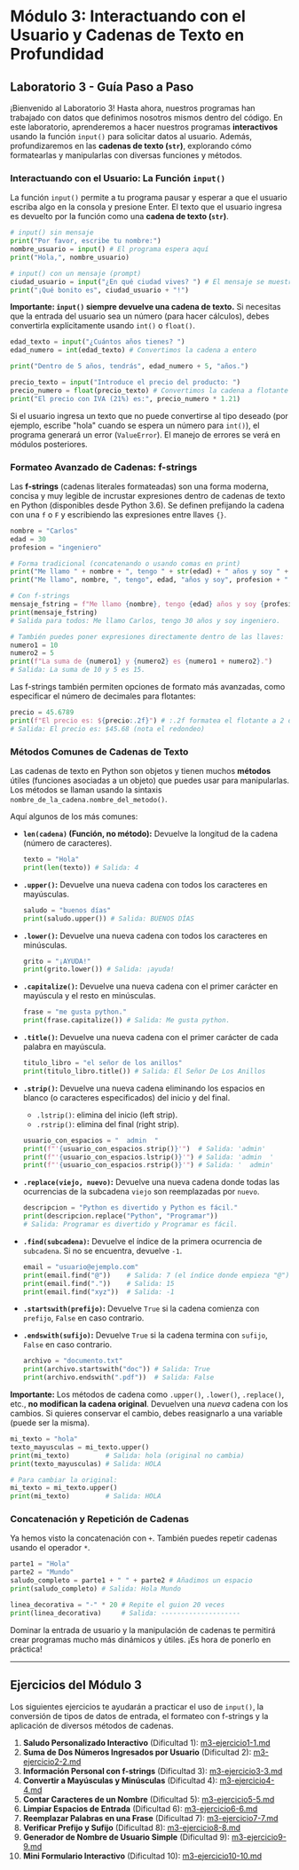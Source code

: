 # Módulo 3: Interactuando con el Usuario y Cadenas de Texto en Profundidad

## Laboratorio 3 - Guía Paso a Paso

¡Bienvenido al Laboratorio 3! Hasta ahora, nuestros programas han trabajado con datos que definimos nosotros mismos dentro del código. En este laboratorio, aprenderemos a hacer nuestros programas **interactivos** usando la función `input()` para solicitar datos al usuario. Además, profundizaremos en las **cadenas de texto (`str`)**, explorando cómo formatearlas y manipularlas con diversas funciones y métodos.

### Interactuando con el Usuario: La Función `input()`
La función `input()` permite a tu programa pausar y esperar a que el usuario escriba algo en la consola y presione Enter. El texto que el usuario ingresa es devuelto por la función como una **cadena de texto (`str`)**.

```python
# input() sin mensaje
print("Por favor, escribe tu nombre:")
nombre_usuario = input() # El programa espera aquí
print("Hola,", nombre_usuario)

# input() con un mensaje (prompt)
ciudad_usuario = input("¿En qué ciudad vives? ") # El mensaje se muestra antes de esperar la entrada
print("¡Qué bonito es", ciudad_usuario + "!")
```
**Importante: `input()` siempre devuelve una cadena de texto.**
Si necesitas que la entrada del usuario sea un número (para hacer cálculos), debes convertirla explícitamente usando `int()` o `float()`.

```python
edad_texto = input("¿Cuántos años tienes? ")
edad_numero = int(edad_texto) # Convertimos la cadena a entero

print("Dentro de 5 años, tendrás", edad_numero + 5, "años.")

precio_texto = input("Introduce el precio del producto: ")
precio_numero = float(precio_texto) # Convertimos la cadena a flotante
print("El precio con IVA (21%) es:", precio_numero * 1.21)
```
Si el usuario ingresa un texto que no puede convertirse al tipo deseado (por ejemplo, escribe "hola" cuando se espera un número para `int()`), el programa generará un error (`ValueError`). El manejo de errores se verá en módulos posteriores.

### Formateo Avanzado de Cadenas: f-strings
Las **f-strings** (cadenas literales formateadas) son una forma moderna, concisa y muy legible de incrustar expresiones dentro de cadenas de texto en Python (disponibles desde Python 3.6). Se definen prefijando la cadena con una `f` o `F` y escribiendo las expresiones entre llaves `{}`.

```python
nombre = "Carlos"
edad = 30
profesion = "ingeniero"

# Forma tradicional (concatenando o usando comas en print)
print("Me llamo " + nombre + ", tengo " + str(edad) + " años y soy " + profesion + ".")
print("Me llamo", nombre, ", tengo", edad, "años y soy", profesion + ".")

# Con f-strings
mensaje_fstring = f"Me llamo {nombre}, tengo {edad} años y soy {profesion}."
print(mensaje_fstring)
# Salida para todos: Me llamo Carlos, tengo 30 años y soy ingeniero.

# También puedes poner expresiones directamente dentro de las llaves:
numero1 = 10
numero2 = 5
print(f"La suma de {numero1} y {numero2} es {numero1 + numero2}.")
# Salida: La suma de 10 y 5 es 15.
```
Las f-strings también permiten opciones de formato más avanzadas, como especificar el número de decimales para flotantes:
```python
precio = 45.6789
print(f"El precio es: ${precio:.2f}") # :.2f formatea el flotante a 2 decimales
# Salida: El precio es: $45.68 (nota el redondeo)
```

### Métodos Comunes de Cadenas de Texto
Las cadenas de texto en Python son objetos y tienen muchos **métodos** útiles (funciones asociadas a un objeto) que puedes usar para manipularlas. Los métodos se llaman usando la sintaxis `nombre_de_la_cadena.nombre_del_metodo()`.

Aquí algunos de los más comunes:

*   **`len(cadena)` (Función, no método):** Devuelve la longitud de la cadena (número de caracteres).
    ```python
    texto = "Hola"
    print(len(texto)) # Salida: 4
    ```

*   **`.upper()`:** Devuelve una nueva cadena con todos los caracteres en mayúsculas.
    ```python
    saludo = "buenos días"
    print(saludo.upper()) # Salida: BUENOS DÍAS
    ```

*   **`.lower()`:** Devuelve una nueva cadena con todos los caracteres en minúsculas.
    ```python
    grito = "¡AYUDA!"
    print(grito.lower()) # Salida: ¡ayuda!
    ```

*   **`.capitalize()`:** Devuelve una nueva cadena con el primer carácter en mayúscula y el resto en minúsculas.
    ```python
    frase = "me gusta python."
    print(frase.capitalize()) # Salida: Me gusta python.
    ```

*   **`.title()`:** Devuelve una nueva cadena con el primer carácter de cada palabra en mayúscula.
    ```python
    titulo_libro = "el señor de los anillos"
    print(titulo_libro.title()) # Salida: El Señor De Los Anillos
    ```

*   **`.strip()`:** Devuelve una nueva cadena eliminando los espacios en blanco (o caracteres especificados) del inicio y del final.
    *   `.lstrip()`: elimina del inicio (left strip).
    *   `.rstrip()`: elimina del final (right strip).
    ```python
    usuario_con_espacios = "  admin  "
    print(f"'{usuario_con_espacios.strip()}'")  # Salida: 'admin'
    print(f"'{usuario_con_espacios.lstrip()}'") # Salida: 'admin  '
    print(f"'{usuario_con_espacios.rstrip()}'") # Salida: '  admin'
    ```

*   **`.replace(viejo, nuevo)`:** Devuelve una nueva cadena donde todas las ocurrencias de la subcadena `viejo` son reemplazadas por `nuevo`.
    ```python
    descripcion = "Python es divertido y Python es fácil."
    print(descripcion.replace("Python", "Programar"))
    # Salida: Programar es divertido y Programar es fácil.
    ```

*   **`.find(subcadena)`:** Devuelve el índice de la primera ocurrencia de `subcadena`. Si no se encuentra, devuelve `-1`.
    ```python
    email = "usuario@ejemplo.com"
    print(email.find("@"))    # Salida: 7 (el índice donde empieza "@")
    print(email.find("."))    # Salida: 15
    print(email.find("xyz"))  # Salida: -1
    ```

*   **`.startswith(prefijo)`:** Devuelve `True` si la cadena comienza con `prefijo`, `False` en caso contrario.
*   **`.endswith(sufijo)`:** Devuelve `True` si la cadena termina con `sufijo`, `False` en caso contrario.
    ```python
    archivo = "documento.txt"
    print(archivo.startswith("doc")) # Salida: True
    print(archivo.endswith(".pdf"))  # Salida: False
    ```

**Importante:** Los métodos de cadena como `.upper()`, `.lower()`, `.replace()`, etc., **no modifican la cadena original**. Devuelven una *nueva* cadena con los cambios. Si quieres conservar el cambio, debes reasignarlo a una variable (puede ser la misma).
```python
mi_texto = "hola"
texto_mayusculas = mi_texto.upper()
print(mi_texto)         # Salida: hola (original no cambia)
print(texto_mayusculas) # Salida: HOLA

# Para cambiar la original:
mi_texto = mi_texto.upper()
print(mi_texto)         # Salida: HOLA
```

### Concatenación y Repetición de Cadenas
Ya hemos visto la concatenación con `+`. También puedes repetir cadenas usando el operador `*`.
```python
parte1 = "Hola"
parte2 = "Mundo"
saludo_completo = parte1 + " " + parte2 # Añadimos un espacio
print(saludo_completo) # Salida: Hola Mundo

linea_decorativa = "-" * 20 # Repite el guion 20 veces
print(linea_decorativa)     # Salida: --------------------
```

Dominar la entrada de usuario y la manipulación de cadenas te permitirá crear programas mucho más dinámicos y útiles. ¡Es hora de ponerlo en práctica!

---

## Ejercicios del Módulo 3

Los siguientes ejercicios te ayudarán a practicar el uso de `input()`, la conversión de tipos de datos de entrada, el formateo con f-strings y la aplicación de diversos métodos de cadenas.

1.  **Saludo Personalizado Interactivo** (Dificultad 1): [m3-ejercicio1-1.md](m3-ejercicio1-1.md)
2.  **Suma de Dos Números Ingresados por Usuario** (Dificultad 2): [m3-ejercicio2-2.md](m3-ejercicio2-2.md)
3.  **Información Personal con f-strings** (Dificultad 3): [m3-ejercicio3-3.md](m3-ejercicio3-3.md)
4.  **Convertir a Mayúsculas y Minúsculas** (Dificultad 4): [m3-ejercicio4-4.md](m3-ejercicio4-4.md)
5.  **Contar Caracteres de un Nombre** (Dificultad 5): [m3-ejercicio5-5.md](m3-ejercicio5-5.md)
6.  **Limpiar Espacios de Entrada** (Dificultad 6): [m3-ejercicio6-6.md](m3-ejercicio6-6.md)
7.  **Reemplazar Palabras en una Frase** (Dificultad 7): [m3-ejercicio7-7.md](m3-ejercicio7-7.md)
8.  **Verificar Prefijo y Sufijo** (Dificultad 8): [m3-ejercicio8-8.md](m3-ejercicio8-8.md)
9.  **Generador de Nombre de Usuario Simple** (Dificultad 9): [m3-ejercicio9-9.md](m3-ejercicio9-9.md)
10. **Mini Formulario Interactivo** (Dificultad 10): [m3-ejercicio10-10.md](m3-ejercicio10-10.md)

```

